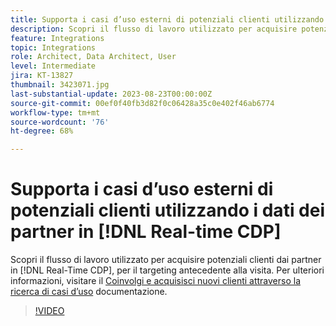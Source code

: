 ```yaml
---
title: Supporta i casi d’uso esterni di potenziali clienti utilizzando i dati dei partner in [!DNL Real-time CDP]
description: Scopri il flusso di lavoro utilizzato per acquisire potenziali clienti dai partner in  [!DNL Real-Time CDP] , per il targeting antecedente alla visita. 
feature: Integrations
topic: Integrations
role: Architect, Data Architect, User
level: Intermediate
jira: KT-13827
thumbnail: 3423071.jpg
last-substantial-update: 2023-08-23T00:00:00Z
source-git-commit: 00ef0f40fb3d82f0c06428a35c0e402f46ab6774
workflow-type: tm+mt
source-wordcount: '76'
ht-degree: 68%

---
```


# Supporta i casi d’uso esterni di potenziali clienti utilizzando i dati dei partner in [!DNL Real-time CDP]

Scopri il flusso di lavoro utilizzato per acquisire potenziali clienti dai partner in [!DNL Real-Time CDP], per il targeting antecedente alla visita. Per ulteriori informazioni, visitare il [Coinvolgi e acquisisci nuovi clienti attraverso la ricerca di casi d’uso](https://experienceleague.adobe.com/docs/experience-platform/rtcdp/use-cases/partner-data/prospecting.html) documentazione.

>[!VIDEO](https://video.tv.adobe.com/v/3423071/?learn=on)
